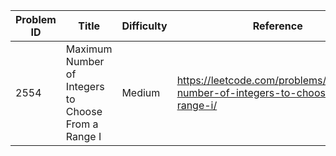 | Problem ID | Title | Difficulty | Reference
| --- | --- | --- | ---
| 2554 | Maximum Number of Integers to Choose From a Range I | Medium | https://leetcode.com/problems/maximum-number-of-integers-to-choose-from-a-range-i/
